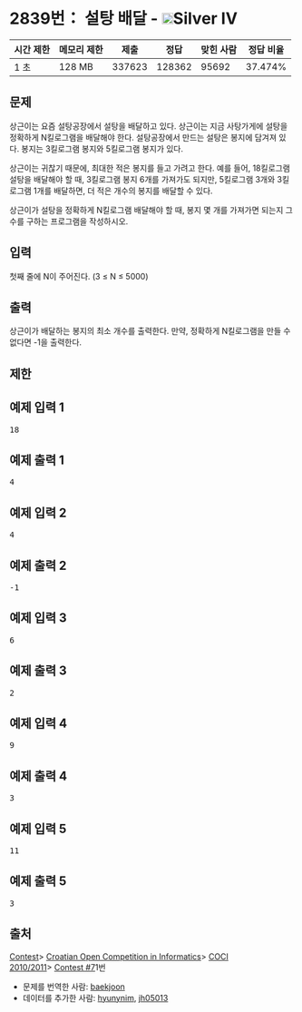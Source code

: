 # 2839번： 설탕 배달 - <img src="https://static.solved.ac/tier_small/7.svg" style="height:20px" />Silver IV


| 시간 제한 | 메모리 제한 | 제출 | 정답 | 맞힌 사람 | 정답 비율 |
| --- | --- | --- | --- | --- | --- |
| 1 초 | 128 MB | 337623 | 128362 | 95692 | 37.474% |


## 문제


상근이는 요즘 설탕공장에서 설탕을 배달하고 있다. 상근이는 지금 사탕가게에 설탕을 정확하게 N킬로그램을 배달해야 한다. 설탕공장에서 만드는 설탕은 봉지에 담겨져 있다. 봉지는 3킬로그램 봉지와 5킬로그램 봉지가 있다.

상근이는 귀찮기 때문에, 최대한 적은 봉지를 들고 가려고 한다. 예를 들어, 18킬로그램 설탕을 배달해야 할 때, 3킬로그램 봉지 6개를 가져가도 되지만, 5킬로그램 3개와 3킬로그램 1개를 배달하면, 더 적은 개수의 봉지를 배달할 수 있다.

상근이가 설탕을 정확하게 N킬로그램 배달해야 할 때, 봉지 몇 개를 가져가면 되는지 그 수를 구하는 프로그램을 작성하시오.




## 입력


첫째 줄에 N이 주어진다. (3 ≤ N ≤ 5000)




## 출력


상근이가 배달하는 봉지의 최소 개수를 출력한다. 만약, 정확하게 N킬로그램을 만들 수 없다면 -1을 출력한다.




## 제한




## 예제 입력 1


<pre>18
</pre>


## 예제 출력 1


<pre>4
</pre>




## 예제 입력 2


<pre>4
</pre>


## 예제 출력 2


<pre>-1
</pre>




## 예제 입력 3


<pre>6
</pre>


## 예제 출력 3


<pre>2
</pre>




## 예제 입력 4


<pre>9
</pre>


## 예제 출력 4


<pre>3
</pre>




## 예제 입력 5


<pre>11
</pre>


## 예제 출력 5


<pre>3
</pre>






## 출처


[Contest](/category/45)> [Croatian Open Competition in Informatics](/category/17)> [COCI 2010/2011](/category/20)> [Contest #7](/category/detail/81)1번
- 문제를 번역한 사람: [baekjoon](/user/baekjoon)
- 데이터를 추가한 사람: [hyunynim](/user/hyunynim), [jh05013](/user/jh05013)




